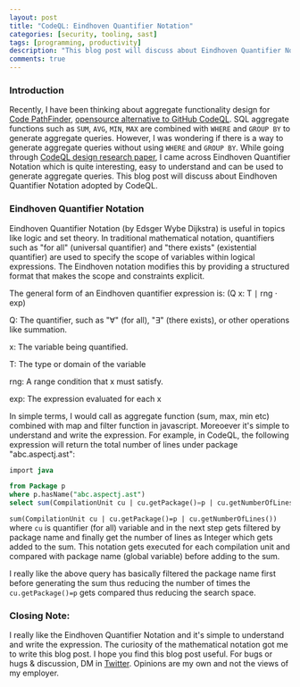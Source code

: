 ```yaml
---
layout: post
title: "CodeQL: Eindhoven Quantifier Notation"
categories: [security, tooling, sast]
tags: [programming, productivity]
description: "This blog post will discuss about Eindhoven Quantifier Notation adopted by CodeQL"
comments: true
---
```


### Introduction

Recently, I have been thinking about aggregate functionality design for [Code PathFinder](https://codepathfinder.dev/), [opensource alternative to GitHub CodeQL](https://github.com/shivasurya/code-pathfinder). SQL aggregate functions such as `SUM`, `AVG`, `MIN`, `MAX` are combined with `WHERE` and `GROUP BY` to generate aggregate queries. However, I was wondering if there is a way to generate aggregate queries without using `WHERE` and `GROUP BY`. While going through [CodeQL design research paper](https://codeql.github.com/publications/ql-for-source-code-analysis.pdf), I came across Eindhoven Quantifier Notation which is quite interesting, easy to understand and can be used to generate aggregate queries. This blog post will discuss about Eindhoven Quantifier Notation adopted by CodeQL.

### Eindhoven Quantifier Notation

Eindhoven Quantifier Notation (by Edsger Wybe Dijkstra) is useful in topics like logic and set theory. In traditional mathematical notation, quantifiers such as "for all" (universal quantifier) and "there exists" (existential quantifier) are used to specify the scope of variables within logical expressions. The Eindhoven notation modifies this by providing a structured format that makes the scope and constraints explicit.

The general form of an Eindhoven quantifier expression is: (Q x: T ∣ rng ⋅ exp)


Q: The quantifier, such as "∀" (for all), "∃" (there exists), or other operations like summation.

x: The variable being quantified.

T: The type or domain of the variable 

rng: A range condition that x must satisfy.

exp: The expression evaluated for each x

In simple terms, I would call as aggregate function (sum, max, min etc) combined with map and filter function in javascript. Moreoever it's simple to understand and write the expression. For example, in CodeQL, the following expression will return the total number of lines under package "abc.aspectj.ast":

```sql
import java

from Package p
where p.hasName("abc.aspectj.ast")
select sum(CompilationUnit cu | cu.getPackage()=p | cu.getNumberOfLines())
```

`sum(CompilationUnit cu | cu.getPackage()=p | cu.getNumberOfLines())` where `cu` is quantifier (for all) variable and in the next step gets filtered by package name and finally get the number of lines as Integer which gets added to the sum. This notation gets executed for each compilation unit and compared with package name (global variable) before adding to the sum.

I really like the above query has basically filtered the package name first before generating the sum thus reducing the number of times the `cu.getPackage()=p` gets compared thus reducing the search space.


### Closing Note:

I really like the Eindhoven Quantifier Notation and it's simple to understand and write the expression. The curiosity of the mathematical notation got me to write this blog post. I hope you find this blog post useful. For bugs or hugs & discussion, DM in [Twitter](https://twitter.com/sshivasurya). Opinions are my own and not the views of my employer.